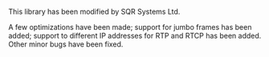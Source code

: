 This library has been modified by SQR Systems Ltd.

A few optimizations have been made; support for jumbo frames has been added; support to different IP addresses for RTP and RTCP has been added. Other minor bugs have been fixed.
